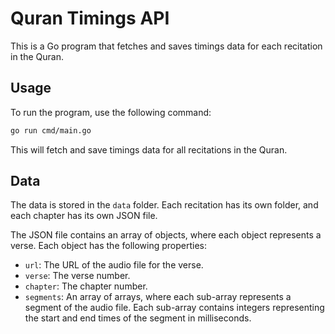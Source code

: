 # Quran Timings API

This is a Go program that fetches and saves timings data for each recitation in the Quran.

## Usage

To run the program, use the following command:

```bash
go run cmd/main.go
```

This will fetch and save timings data for all recitations in the Quran.

## Data

The data is stored in the `data` folder. Each recitation has its own folder, and each chapter has its own JSON file.

The JSON file contains an array of objects, where each object represents a verse. Each object has the following properties:

- `url`: The URL of the audio file for the verse.
- `verse`: The verse number.
- `chapter`: The chapter number.
- `segments`: An array of arrays, where each sub-array represents a segment of the audio file. Each sub-array contains integers representing the start and end times of the segment in milliseconds.
